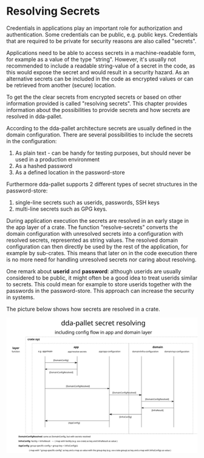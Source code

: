 # Resolving Secrets

Credentials in applications play an important role for authorization and authentication. Some credentials can be public, e.g. public keys. Credentials that are required to be private for security reasons are also called "secrets". 

Applications need to be able to access secrets in a machine-readable form, for example as a value of the type "string". However, it's usually not recommended to include a readable string-value of a secret in the code, as this would expose the secret and would result in a security hazard. As an alternative secrets can be included in the code as encrypted values or can be retrieved from another (secure) location. 

To get the the clear secrets from encrypted secrets or based on other information provided is called "resolving secrets". This chapter provides information about the possibilities to provide secrets and how secrets are resolved in dda-pallet. 

According to the dda-pallet architecture secrets are usually defined in the domain configuration. There are several possibilities to include the secrets in the configuration:
1. As plain text - can be handy for testing purposes, but should never be used in a production environment
2. As a hashed password
3. As a defined location in the password-store

Furthermore dda-pallet supports 2 different types of secret structures in the password-store: 
1. single-line secrets such as userids, passwords, SSH keys
2. multi-line secrets such as GPG keys.

During application execution the secrets are resolved in an early stage in the app layer of a crate. The function "resolve-secrets" converts the domain configuration with unresolved secrets into a configuration with resolved secrets, represented as string values. The resolved domain configuration can then directly be used by the rest of the application, for example by sub-crates. This means that later on in the code execution there is no more need for handling unresolved secrets nor caring about resolving.

One remark about **userid** and **password**: although userids are usually considered to be public, it might often be a good idea to treat userids similar to secrets. This could mean for example to store userids together with the passwords in the password-store. This approach can increase the security in systems.

The picture below shows how secrets are resolved in a crate.

![Resolving of secrets in dda-pallet](../resources/dda-secrets-and-resolving-4.svg)
